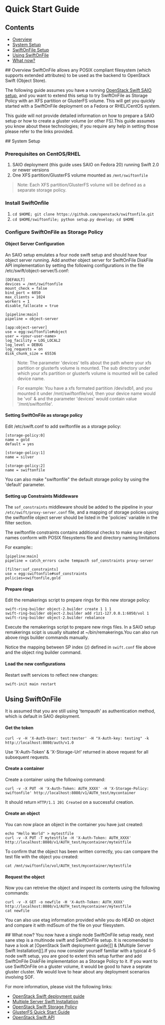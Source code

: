# Quick Start Guide

## Contents
* [Overview](#overview)
* [System Setup](#system_setup)
* [SwiftOnFile Setup](#swift_setup)
* [Using SwiftOnFile](#using_swift)
* [What now?](#what_now)

<a name="overview" />
## Overview
SwiftOnFile allows any POSIX compliant filesystem (which supports extended attributes) to be used as the backend to OpenStack Swift (Object Store).

The following guide assumes you have a running [OpenStack Swift SAIO setup][], and you want to extend this setup to try SwiftOnFile as Storage Policy with an XFS partition or GlusterFS volume. This will get you quickly started with a SwiftOnFile deployment on a Fedora or RHEL/CentOS system. 

This guide will not provide detailed information on how to prepare a SAIO setup or how to create a gluster volume (or other FS).This guide assumes you know about these technologies; if you require any help in setting those please refer to the links provided.

<a name="system_setup" />
## System Setup

### Prerequisites on CentOS/RHEL

1. SAIO deployment (this guide uses SAIO on Fedora 20) running Swift 2.0 or newer versions
1. One XFS partition/GlusterFS volume mounted as `/mnt/swiftonfile`

>Note: Each XFS partition/GlusterFS volume will be defined as a separate storage policy. 

### Install SwiftOnfile

1. `cd $HOME; git clone https://github.com/openstack/swiftonfile.git`
1. `cd $HOME/swiftonfile; python setup.py develop; cd $HOME`
 
### Configure SwiftOnFile as Storage Policy

#### Object Server Configuration
An SAIO setup emulates a four node swift setup and should have four object server running. Add another object server for SwiftOnFile DiskFile API implementation by setting the following configurations in the file /etc/swift/object-server/5.conf:

~~~
[DEFAULT]
devices = /mnt/swiftonfile
mount_check = false
bind_port = 6050
max_clients = 1024
workers = 1
disable_fallocate = true

[pipeline:main]
pipeline = object-server

[app:object-server]
use = egg:swiftonfile#object
user = <your-user-name>
log_facility = LOG_LOCAL2
log_level = DEBUG
log_requests = on
disk_chunk_size = 65536
~~~
>Note: The parameter 'devices' tells about the path where your xfs partition or glusterfs volume is mounted. The sub directory under which your xfs partition or glusterfs volume is mounted will be called device name. 

>For example: You have a xfs formated partition /dev/sdb1, and you mounted it under /mnt/swiftonfile/vol, then your device name would be 'vol' & and the parameter 'devices' would contain value '/mnt/swiftonfile'.

#### Setting SwiftOnFile as storage policy
Edit /etc/swift.conf to add swiftonfile as a storage policy:

~~~
[storage-policy:0]
name = gold
default = yes

[storage-policy:1]
name = silver

[storage-policy:2]
name = swiftonfile
~~~
You can also make "swiftonfile" the default storage policy by using the 'default' parameter.

#### Setting up Constraints Middleware

The ``sof_constraints`` middleware should be added to the pipeline in your
``/etc/swift/proxy-server.conf`` file, and a mapping of storage policies
using the swiftonfile object server should be listed in the 'policies'
variable in the filter section.

The swiftonfile constraints contains additional checks to make sure object
names conform with POSIX filesystems file and directory naming limitations

For example::

    [pipeline:main]
    pipeline = catch_errors cache tempauth sof_constraints proxy-server

    [filter:sof_constraints]
    use = egg:swiftonfile#sof_constraints
    policies=swiftonfile,gold


#### Prepare rings
Edit the remakerings script to prepare rings for this new storage policy:

~~~
swift-ring-builder object-2.builder create 1 1 1
swift-ring-builder object-2.builder add r1z1-127.0.0.1:6050/vol 1
swift-ring-builder object-2.builder rebalance
~~~
Execute the remakerings script to prepare new rings files.
In a SAIO setup remakerings scipt is usually situated at ~/bin/remakerings.You can also run above rings builder commands manually.

Notice the mapping between SP index (`2`) defined in `swift.conf` file above and the object ring builder command.

#### Load the new configurations
Restart swift services to reflect new changes:

~~~
swift-init main restart
~~~


<a name="using_swift" />

## Using SwiftOnFile
It is assumed that you are still using 'tempauth' as authentication method, which is default in SAIO deployment.

#### Get the token
~~~
curl -v -H 'X-Auth-User: test:tester' -H "X-Auth-key: testing" -k http://localhost:8080/auth/v1.0
~~~
Use 'X-Auth-Token' & 'X-Storage-Url' returned in above request for all subsequent requests.

#### Create a container
Create a container using the following command:

~~~
curl -v -X PUT -H 'X-Auth-Token: AUTH_XXXX' -H 'X-Storage-Policy: swiftonfile' http://localhost:8080/v1/AUTH_test/mycontainer
~~~

It should return `HTTP/1.1 201 Created` on a successful creation. 

#### Create an object
You can now place an object in the container you have just created:

~~~
echo "Hello World" > mytestfile
curl -v -X PUT -T mytestfile -H 'X-Auth-Token: AUTH_XXXX' http://localhost:8080/v1/AUTH_test/mycontainer/mytestfile
~~~

To confirm that the object has been written correctly, you can compare the
test file with the object you created:

~~~
cat /mnt/swiftonfile/vol/AUTH_test/mycontainer/mytestfile
~~~

#### Request the object
Now you can retreive the object and inspect its contents using the
following commands:

~~~
curl -v -X GET -o newfile -H 'X-Auth-Token: AUTH_XXXX' http://localhost:8080/v1/AUTH_test/mycontainer/mytestfile
cat newfile
~~~

You can also use etag information provided while you do HEAD on object 
and compare it with md5sum of the file on your filesystem. 

<a name="what_now" />
## What now?
You now have a single node SwiftOnFile setup ready, next sane step is a multinode swift and SwiftOnFile setup. It is recomended to have a look at [OpenStack Swift deployment guide][] & [Multiple Server Swift Installation][].If you now consider yourself familiar with a typical 4-5 node swift setup, you are good to extent this setup further and add SwiftOnFile DiskFile implementation as a Storage Policy to it. If you want to use SwiftOnFile on a gluster volume, it would be good to have a seprate gluster cluster. We would love to hear about any deployment scenarios involving SOF.
    
For more information, please visit the following links:
* [OpenStack Swift deployment guide][]
* [Multiple Server Swift Installation][]
* [OpenStack Swift Storage Policy][]
* [GlusterFS Quick Start Guide][]
* [OpenStack Swift API][]

[GlusterFS Quick Start Guide]: http://www.gluster.org/community/documentation/index.php/QuickStart
[OpenStack Swift API]: http://docs.openstack.org/api/openstack-object-storage/1.0/content/
[OpenStack Swift Storage Policy]: http://docs.openstack.org/developer/swift/overview_policies.html
[OpenStack Swift SAIO setup]: http://docs.openstack.org/developer/swift/development_saio.html
[OpenStack Swift deployment guide]: http://docs.openstack.org/developer/swift/deployment_guide.html
[Multiple Server Swift Installation]: http://docs.openstack.org/developer/swift/howto_installmultinode.html
